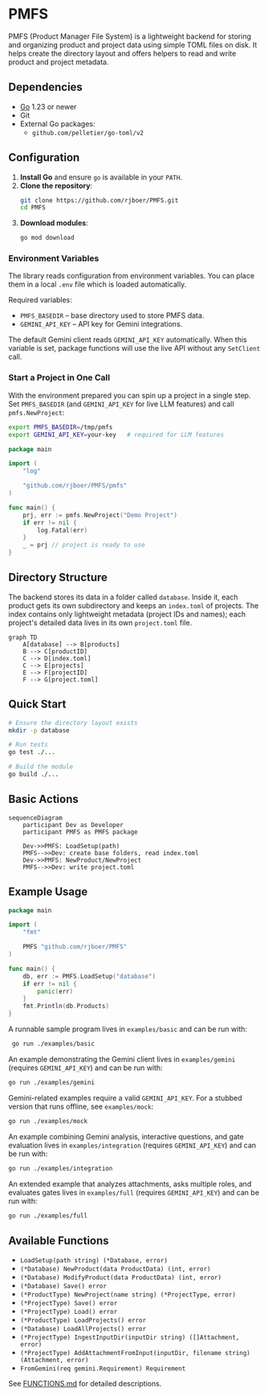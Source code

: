 # PMFS

PMFS (Product Manager File System) is a lightweight backend for storing and organizing product and project data using simple TOML files on disk. It helps create the directory layout and offers helpers to read and write product and project metadata.

## Dependencies

- [Go](https://go.dev/) 1.23 or newer
- Git
- External Go packages:
  - `github.com/pelletier/go-toml/v2`

## Configuration

1. **Install Go** and ensure `go` is available in your `PATH`.
2. **Clone the repository**:
   ```bash
   git clone https://github.com/rjboer/PMFS.git
   cd PMFS
   ```
3. **Download modules**:
    ```bash
    go mod download
    ```

### Environment Variables

The library reads configuration from environment variables. You can place them
in a local `.env` file which is loaded automatically.

Required variables:

- `PMFS_BASEDIR` – base directory used to store PMFS data.
- `GEMINI_API_KEY` – API key for Gemini integrations.

The default Gemini client reads `GEMINI_API_KEY` automatically. When this
variable is set, package functions will use the live API without any
`SetClient` call.

### Start a Project in One Call

With the environment prepared you can spin up a project in a single step. Set
`PMFS_BASEDIR` (and `GEMINI_API_KEY` for live LLM features) and call
`pmfs.NewProject`:

```bash
export PMFS_BASEDIR=/tmp/pmfs
export GEMINI_API_KEY=your-key   # required for LLM features
```

```go
package main

import (
    "log"

    "github.com/rjboer/PMFS/pmfs"
)

func main() {
    prj, err := pmfs.NewProject("Demo Project")
    if err != nil {
        log.Fatal(err)
    }
    _ = prj // project is ready to use
}
```

## Directory Structure

The backend stores its data in a folder called `database`. Inside it, each product gets its own subdirectory and keeps an `index.toml` of projects.
The index contains only lightweight metadata (project IDs and names); each project's detailed data lives in its own `project.toml` file.

```mermaid
graph TD
    A[database] --> B[products]
    B --> C[productID]
    C --> D[index.toml]
    C --> E[projects]
    E --> F[projectID]
    F --> G[project.toml]
```

## Quick Start

```bash
# Ensure the directory layout exists
mkdir -p database

# Run tests
go test ./...

# Build the module
go build ./...
```

## Basic Actions

```mermaid
sequenceDiagram
    participant Dev as Developer
    participant PMFS as PMFS package

    Dev->>PMFS: LoadSetup(path)
    PMFS-->>Dev: create base folders, read index.toml
    Dev->>PMFS: NewProduct/NewProject
    PMFS-->>Dev: write project.toml
```

## Example Usage

```go
package main

import (
    "fmt"

    PMFS "github.com/rjboer/PMFS"
)

func main() {
    db, err := PMFS.LoadSetup("database")
    if err != nil {
        panic(err)
    }
    fmt.Println(db.Products)
}
```

A runnable sample program lives in `examples/basic` and can be run with:

```bash
 go run ./examples/basic
```

An example demonstrating the Gemini client lives in `examples/gemini`
(requires `GEMINI_API_KEY`) and can be run with:

```bash
go run ./examples/gemini
```

Gemini-related examples require a valid `GEMINI_API_KEY`. For a stubbed version
that runs offline, see `examples/mock`:

```bash
go run ./examples/mock
```

An example combining Gemini analysis, interactive questions, and gate evaluation lives in `examples/integration` (requires `GEMINI_API_KEY`) and can be run with:

```bash
go run ./examples/integration
```

An extended example that analyzes attachments, asks multiple roles, and evaluates gates lives in `examples/full` (requires `GEMINI_API_KEY`) and can be run with:

```bash
go run ./examples/full
```

## Available Functions

- `LoadSetup(path string) (*Database, error)`
- `(*Database) NewProduct(data ProductData) (int, error)`
- `(*Database) ModifyProduct(data ProductData) (int, error)`
- `(*Database) Save() error`
- `(*ProductType) NewProject(name string) (*ProjectType, error)`
- `(*ProjectType) Save() error`
- `(*ProjectType) Load() error`
- `(*ProductType) LoadProjects() error`
- `(*Database) LoadAllProjects() error`
- `(*ProjectType) IngestInputDir(inputDir string) ([]Attachment, error)`
- `(*ProjectType) AddAttachmentFromInput(inputDir, filename string) (Attachment, error)`
- `FromGemini(req gemini.Requirement) Requirement`

See [FUNCTIONS.md](FUNCTIONS.md) for detailed descriptions.

